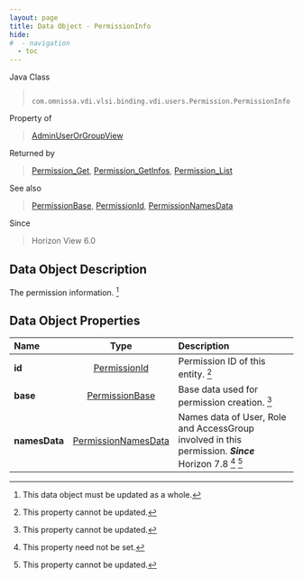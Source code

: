 ```yaml
---
layout: page
title: Data Object - PermissionInfo
hide:
#  - navigation
  - toc
---
```






Java Class
> ` com.omnissa.vdi.vlsi.binding.vdi.users.Permission.PermissionInfo`

Property of
> [AdminUserOrGroupView](vdi.users.AdminUserOrGroup.AdminUserOrGroupView.md#field_detail)

Returned by
> [Permission_Get](vdi.users.Permission.md#get), [Permission_GetInfos](vdi.users.Permission.md#getInfos), [Permission_List](vdi.users.Permission.md#list)

See also
> [PermissionBase](vdi.users.Permission.PermissionBase.md), [PermissionId](vdi.entity.PermissionId.md), [PermissionNamesData](vdi.users.Permission.PermissionNamesData.md)

Since
> Horizon View 6.0


## Data Object Description

The permission information.
 [^167]



## Data Object Properties

 Name | Type | Description
:---|:---:|:---
**id**| [PermissionId](vdi.entity.PermissionId.md)|  Permission ID of this entity. [^2]
**base**| [PermissionBase](vdi.users.Permission.PermissionBase.md)|  Base data used for permission creation. [^2]
**namesData**| [PermissionNamesData](vdi.users.Permission.PermissionNamesData.md)|  Names data of User, Role and AccessGroup involved in this permission.  **_Since_** Horizon 7.8 [^1] [^2]


 


[^1]: This property need not be set.
[^2]: This property cannot be updated.
[^167]: This data object must be updated as a whole.
